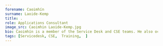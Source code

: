 ```yaml
---
forename: Caoimhín
surname: Laoide-Kemp
title: .
role: Applications Consultant 
image_src: Caoimhin Laoide-Kemp.jpg
bio: Caoimhín is a member of the Service Desk and CSE teams. He also occasionally helps out with EPCC’s MSc, Training, and Student Support.
tags: [Servicedesk, CSE,  Training,  ] 
---
```

